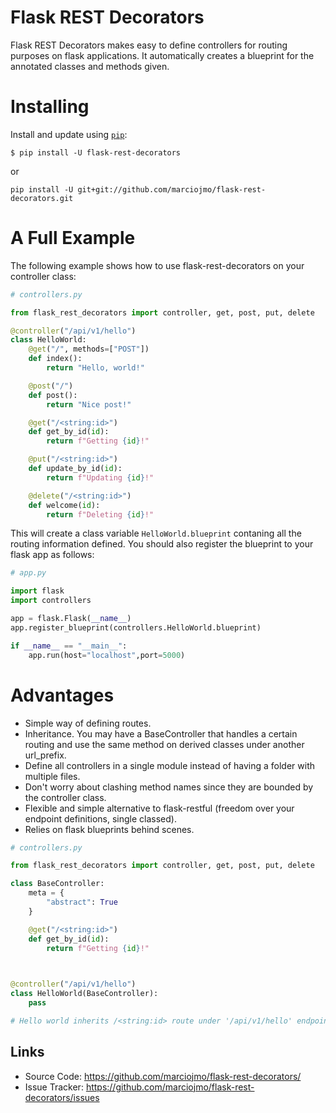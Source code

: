 # Flask REST Decorators


Flask REST Decorators makes easy to define controllers for routing purposes on flask applications. It automatically creates a blueprint for the annotated classes and methods given.

# Installing

Install and update using [`pip`](https://pip.pypa.io/en/stable/quickstart/):

```shell
$ pip install -U flask-rest-decorators
```
or
```shell
pip install -U git+git://github.com/marciojmo/flask-rest-decorators.git
```

# A Full Example

The following example shows how to use flask-rest-decorators on your controller class:

```python
# controllers.py

from flask_rest_decorators import controller, get, post, put, delete

@controller("/api/v1/hello")
class HelloWorld:
    @get("/", methods=["POST"])
    def index():
        return "Hello, world!"

    @post("/")
    def post():
        return "Nice post!"

    @get("/<string:id>")
    def get_by_id(id):
        return f"Getting {id}!"

    @put("/<string:id>")
    def update_by_id(id):
        return f"Updating {id}!"

    @delete("/<string:id>")
    def welcome(id):
        return f"Deleting {id}!"

```

This will create a class variable `HelloWorld.blueprint` contaning all the routing information defined. You should also register the blueprint to your flask app as follows:

```python
# app.py

import flask
import controllers

app = flask.Flask(__name__)
app.register_blueprint(controllers.HelloWorld.blueprint)

if __name__ == "__main__":
    app.run(host="localhost",port=5000)

```

# Advantages

- Simple way of defining routes.
- Inheritance. You may have a BaseController that handles a certain routing and use the same method on derived classes under another url_prefix.
- Define all controllers in a single module instead of having a folder with multiple files.
- Don't worry about clashing method names since they are bounded by the controller class.
- Flexible and simple alternative to flask-restful (freedom over your endpoint definitions, single classed).
- Relies on flask blueprints behind scenes. 

```python
# controllers.py

from flask_rest_decorators import controller, get, post, put, delete

class BaseController:
    meta = {
        "abstract": True
    }

    @get("/<string:id>")
    def get_by_id(id):
        return f"Getting {id}!"

        

@controller("/api/v1/hello")
class HelloWorld(BaseController):
    pass

# Hello world inherits /<string:id> route under '/api/v1/hello' endpoint.
```

Links
-----

-   Source Code: https://github.com/marciojmo/flask-rest-decorators/
-   Issue Tracker: https://github.com/marciojmo/flask-rest-decorators/issues

